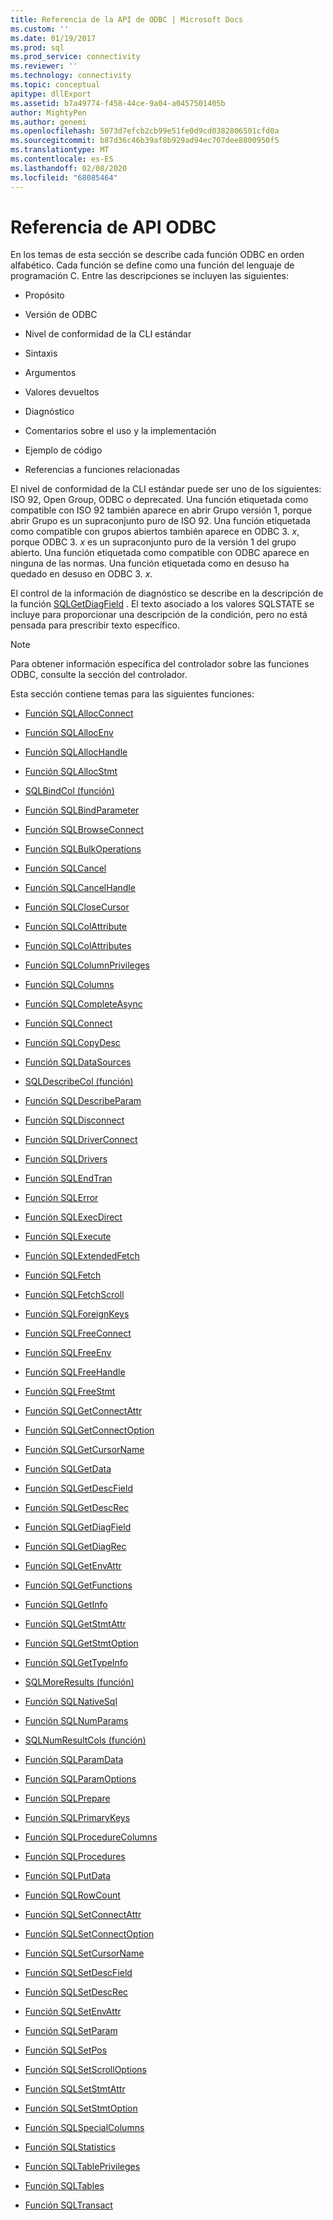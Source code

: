 ```yaml
---
title: Referencia de la API de ODBC | Microsoft Docs
ms.custom: ''
ms.date: 01/19/2017
ms.prod: sql
ms.prod_service: connectivity
ms.reviewer: ''
ms.technology: connectivity
ms.topic: conceptual
apitype: dllExport
ms.assetid: b7a49774-f458-44ce-9a04-a0457501405b
author: MightyPen
ms.author: genemi
ms.openlocfilehash: 5073d7efcb2cb99e51fe0d9cd0382806501cfd0a
ms.sourcegitcommit: b87d36c46b39af8b929ad94ec707dee8800950f5
ms.translationtype: MT
ms.contentlocale: es-ES
ms.lasthandoff: 02/08/2020
ms.locfileid: "68085464"
---
```

# <a name="odbc-api-reference"></a>Referencia de API ODBC
En los temas de esta sección se describe cada función ODBC en orden alfabético. Cada función se define como una función del lenguaje de programación C. Entre las descripciones se incluyen las siguientes:  
  
-   Propósito  
  
-   Versión de ODBC  
  
-   Nivel de conformidad de la CLI estándar  
  
-   Sintaxis  
  
-   Argumentos  
  
-   Valores devueltos  
  
-   Diagnóstico  
  
-   Comentarios sobre el uso y la implementación  
  
-   Ejemplo de código  
  
-   Referencias a funciones relacionadas  
  
 El nivel de conformidad de la CLI estándar puede ser uno de los siguientes: ISO 92, Open Group, ODBC o deprecated. Una función etiquetada como compatible con ISO 92 también aparece en abrir Grupo versión 1, porque abrir Grupo es un supraconjunto puro de ISO 92. Una función etiquetada como compatible con grupos abiertos también aparece en ODBC 3. *x*, porque ODBC 3. *x* es un supraconjunto puro de la versión 1 del grupo abierto. Una función etiquetada como compatible con ODBC aparece en ninguna de las normas. Una función etiquetada como en desuso ha quedado en desuso en ODBC 3. *x*.  
  
 El control de la información de diagnóstico se describe en la descripción de la función [SQLGetDiagField](../../../odbc/reference/syntax/sqlgetdiagfield-function.md) . El texto asociado a los valores SQLSTATE se incluye para proporcionar una descripción de la condición, pero no está pensada para prescribir texto específico.  
  
> [!NOTE]  
>  Para obtener información específica del controlador sobre las funciones ODBC, consulte la sección del controlador.  
  
 Esta sección contiene temas para las siguientes funciones:  
  
-   [Función SQLAllocConnect](../../../odbc/reference/syntax/sqlallocconnect-function.md)  
  
-   [Función SQLAllocEnv](../../../odbc/reference/syntax/sqlallocenv-function.md)  
  
-   [Función SQLAllocHandle](../../../odbc/reference/syntax/sqlallochandle-function.md)  
  
-   [Función SQLAllocStmt](../../../odbc/reference/syntax/sqlallocstmt-function.md)  
  
-   [SQLBindCol (función)](../../../odbc/reference/syntax/sqlbindcol-function.md)  
  
-   [Función SQLBindParameter](../../../odbc/reference/syntax/sqlbindparameter-function.md)  
  
-   [Función SQLBrowseConnect](../../../odbc/reference/syntax/sqlbrowseconnect-function.md)  
  
-   [Función SQLBulkOperations](../../../odbc/reference/syntax/sqlbulkoperations-function.md)  
  
-   [Función SQLCancel](../../../odbc/reference/syntax/sqlcancel-function.md)  
  
-   [Función SQLCancelHandle](../../../odbc/reference/syntax/sqlcancelhandle-function.md)  
  
-   [Función SQLCloseCursor](../../../odbc/reference/syntax/sqlclosecursor-function.md)  
  
-   [Función SQLColAttribute](../../../odbc/reference/syntax/sqlcolattribute-function.md)  
  
-   [Función SQLColAttributes](../../../odbc/reference/syntax/sqlcolattributes-function.md)  
  
-   [Función SQLColumnPrivileges](../../../odbc/reference/syntax/sqlcolumnprivileges-function.md)  
  
-   [Función SQLColumns](../../../odbc/reference/syntax/sqlcolumns-function.md)  
  
-   [Función SQLCompleteAsync](../../../odbc/reference/syntax/sqlcompleteasync-function.md)  
  
-   [Función SQLConnect](../../../odbc/reference/syntax/sqlconnect-function.md)  
  
-   [Función SQLCopyDesc](../../../odbc/reference/syntax/sqlcopydesc-function.md)  
  
-   [Función SQLDataSources](../../../odbc/reference/syntax/sqldatasources-function.md)  
  
-   [SQLDescribeCol (función)](../../../odbc/reference/syntax/sqldescribecol-function.md)  
  
-   [Función SQLDescribeParam](../../../odbc/reference/syntax/sqldescribeparam-function.md)  
  
-   [Función SQLDisconnect](../../../odbc/reference/syntax/sqldisconnect-function.md)  
  
-   [Función SQLDriverConnect](../../../odbc/reference/syntax/sqldriverconnect-function.md)  
  
-   [Función SQLDrivers](../../../odbc/reference/syntax/sqldrivers-function.md)  
  
-   [Función SQLEndTran](../../../odbc/reference/syntax/sqlendtran-function.md)  
  
-   [Función SQLError](../../../odbc/reference/syntax/sqlerror-function.md)  
  
-   [Función SQLExecDirect](../../../odbc/reference/syntax/sqlexecdirect-function.md)  
  
-   [Función SQLExecute](../../../odbc/reference/syntax/sqlexecute-function.md)  
  
-   [Función SQLExtendedFetch](../../../odbc/reference/syntax/sqlextendedfetch-function.md)  
  
-   [Función SQLFetch](../../../odbc/reference/syntax/sqlfetch-function.md)  
  
-   [Función SQLFetchScroll](../../../odbc/reference/syntax/sqlfetchscroll-function.md)  
  
-   [Función SQLForeignKeys](../../../odbc/reference/syntax/sqlforeignkeys-function.md)  
  
-   [Función SQLFreeConnect](../../../odbc/reference/syntax/sqlfreeconnect-function.md)  
  
-   [Función SQLFreeEnv](../../../odbc/reference/syntax/sqlfreeenv-function.md)  
  
-   [Función SQLFreeHandle](../../../odbc/reference/syntax/sqlfreehandle-function.md)  
  
-   [Función SQLFreeStmt](../../../odbc/reference/syntax/sqlfreestmt-function.md)  
  
-   [Función SQLGetConnectAttr](../../../odbc/reference/syntax/sqlgetconnectattr-function.md)  
  
-   [Función SQLGetConnectOption](../../../odbc/reference/syntax/sqlgetconnectoption-function.md)  
  
-   [Función SQLGetCursorName](../../../odbc/reference/syntax/sqlgetcursorname-function.md)  
  
-   [Función SQLGetData](../../../odbc/reference/syntax/sqlgetdata-function.md)  
  
-   [Función SQLGetDescField](../../../odbc/reference/syntax/sqlgetdescfield-function.md)  
  
-   [Función SQLGetDescRec](../../../odbc/reference/syntax/sqlgetdescrec-function.md)  
  
-   [Función SQLGetDiagField](../../../odbc/reference/syntax/sqlgetdiagfield-function.md)  
  
-   [Función SQLGetDiagRec](../../../odbc/reference/syntax/sqlgetdiagrec-function.md)  
  
-   [Función SQLGetEnvAttr](../../../odbc/reference/syntax/sqlgetenvattr-function.md)  
  
-   [Función SQLGetFunctions](../../../odbc/reference/syntax/sqlgetfunctions-function.md)  
  
-   [Función SQLGetInfo](../../../odbc/reference/syntax/sqlgetinfo-function.md)  
  
-   [Función SQLGetStmtAttr](../../../odbc/reference/syntax/sqlgetstmtattr-function.md)  
  
-   [Función SQLGetStmtOption](../../../odbc/reference/syntax/sqlgetstmtoption-function.md)  
  
-   [Función SQLGetTypeInfo](../../../odbc/reference/syntax/sqlgettypeinfo-function.md)  
  
-   [SQLMoreResults (función)](../../../odbc/reference/syntax/sqlmoreresults-function.md)  
  
-   [Función SQLNativeSql](../../../odbc/reference/syntax/sqlnativesql-function.md)  
  
-   [Función SQLNumParams](../../../odbc/reference/syntax/sqlnumparams-function.md)  
  
-   [SQLNumResultCols (función)](../../../odbc/reference/syntax/sqlnumresultcols-function.md)  
  
-   [Función SQLParamData](../../../odbc/reference/syntax/sqlparamdata-function.md)  
  
-   [Función SQLParamOptions](../../../odbc/reference/syntax/sqlparamoptions-function.md)  
  
-   [Función SQLPrepare](../../../odbc/reference/syntax/sqlprepare-function.md)  
  
-   [Función SQLPrimaryKeys](../../../odbc/reference/syntax/sqlprimarykeys-function.md)  
  
-   [Función SQLProcedureColumns](../../../odbc/reference/syntax/sqlprocedurecolumns-function.md)  
  
-   [Función SQLProcedures](../../../odbc/reference/syntax/sqlprocedures-function.md)  
  
-   [Función SQLPutData](../../../odbc/reference/syntax/sqlputdata-function.md)  
  
-   [Función SQLRowCount](../../../odbc/reference/syntax/sqlrowcount-function.md)  
  
-   [Función SQLSetConnectAttr](../../../odbc/reference/syntax/sqlsetconnectattr-function.md)  
  
-   [Función SQLSetConnectOption](../../../odbc/reference/syntax/sqlsetconnectoption-function.md)  
  
-   [Función SQLSetCursorName](../../../odbc/reference/syntax/sqlsetcursorname-function.md)  
  
-   [Función SQLSetDescField](../../../odbc/reference/syntax/sqlsetdescfield-function.md)  
  
-   [Función SQLSetDescRec](../../../odbc/reference/syntax/sqlsetdescrec-function.md)  
  
-   [Función SQLSetEnvAttr](../../../odbc/reference/syntax/sqlsetenvattr-function.md)  
  
-   [Función SQLSetParam](../../../odbc/reference/syntax/sqlsetparam-function.md)  
  
-   [Función SQLSetPos](../../../odbc/reference/syntax/sqlsetpos-function.md)  
  
-   [Función SQLSetScrollOptions](../../../odbc/reference/syntax/sqlsetscrolloptions-function.md)  
  
-   [Función SQLSetStmtAttr](../../../odbc/reference/syntax/sqlsetstmtattr-function.md)  
  
-   [Función SQLSetStmtOption](../../../odbc/reference/syntax/sqlsetstmtoption-function.md)  
  
-   [Función SQLSpecialColumns](../../../odbc/reference/syntax/sqlspecialcolumns-function.md)  
  
-   [Función SQLStatistics](../../../odbc/reference/syntax/sqlstatistics-function.md)  
  
-   [Función SQLTablePrivileges](../../../odbc/reference/syntax/sqltableprivileges-function.md)  
  
-   [Función SQLTables](../../../odbc/reference/syntax/sqltables-function.md)  
  
-   [Función SQLTransact](../../../odbc/reference/syntax/sqltransact-function.md)
